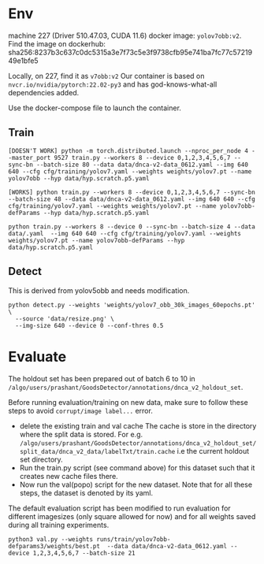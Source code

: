 # Env

machine 227 (Driver 510.47.03, CUDA 11.6)
docker image: `yolov7obb:v2`. Find the image on dockerhub: 
sha256:8237b3c637c0dc5315a3e7f73c5e3f9738cfb95e741ba7fc77c5721949e1bfe5

Locally, on 227, find it as `v7obb:v2`
Our container is based on `nvcr.io/nvidia/pytorch:22.02-py3` and has god-knows-what-all dependencies added. 

Use the docker-compose file to launch the container. 

## Train

```
[DOESN'T WORK] python -m torch.distributed.launch --nproc_per_node 4 --master_port 9527 train.py --workers 8 --device 0,1,2,3,4,5,6,7 --sync-bn --batch-size 80 --data data/dnca-v2-data_0612.yaml --img 640 640 --cfg cfg/training/yolov7.yaml --weights weights/yolov7.pt --name yolov7obb --hyp data/hyp.scratch.p5.yaml

[WORKS] python train.py --workers 8 --device 0,1,2,3,4,5,6,7 --sync-bn --batch-size 48 --data data/dnca-v2-data_0612.yaml --img 640 640 --cfg cfg/training/yolov7.yaml --weights weights/yolov7.pt --name yolov7obb-defParams --hyp data/hyp.scratch.p5.yaml

python train.py --workers 8 --device 0 --sync-bn --batch-size 4 --data data/.yaml  --img 640 640 --cfg cfg/training/yolov7.yaml --weights weights/yolov7.pt --name yolov7obb-defParams --hyp data/hyp.scratch.p5.yaml
```

## Detect
This is derived from yolov5obb and needs modification.

```
python detect.py --weights 'weights/yolov7_obb_30k_images_60epochs.pt' \
  --source 'data/resize.png' \
  --img-size 640 --device 0 --conf-thres 0.5
```

# Evaluate
The holdout set has been prepared out of batch 6 to 10 in `/algo/users/prashant/GoodsDetector/annotations/dnca_v2_holdout_set`. 

Before running evaluation/training on new data, make sure to follow these steps to avoid `corrupt/image label...` error.
- delete the existing train and val cache  The cache is store in the directory where the split data is stored. For e.g. `/algo/users/prashant/GoodsDetector/annotations/dnca_v2_holdout_set/split_data/dnca_v2_data/labelTxt/train.cache` i.e the current holdout set directory.
- Run the train.py script (see command above) for this dataset such that it creates new cache files there.
- Now run the val(popo) script for the new dataset. 
Note that for all these steps, the dataset is denoted by its yaml.

The default evaluation script has been modified to run evaluation for different imagesizes (only square allowed for now) and for all weights saved during all training experiments.
```
python3 val.py --weights runs/train/yolov7obb-defparams3/weights/best.pt  --data data/dnca-v2-data_0612.yaml --device 1,2,3,4,5,6,7 --batch-size 21
```